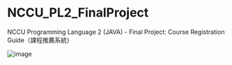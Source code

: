 # NCCU_PL2_FinalProject
NCCU Programming Language 2 (JAVA) - Final Project: Course Registration Guide（課程推薦系統）


![image](https://drive.google.com/file/d/1CN2Jg5Pinl4p1FYH4IxEbdpuslIJtgTY/view?usp=sharing)

